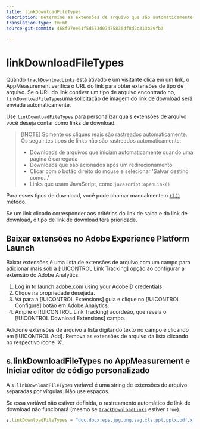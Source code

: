 ```yaml
---
title: linkDownloadFileTypes
description: Determine as extensões de arquivo que são automaticamente rastreadas como links de download.
translation-type: tm+mt
source-git-commit: 468f97ee61f5d573d07475836df8d2c313b29fb3

---
```



# linkDownloadFileTypes

Quando [`trackDownloadLinks`](trackdownloadlinks.md) está ativado e um visitante clica em um link, o AppMeasurement verifica o URL do link para obter extensões de tipo de arquivo. Se o URL do link contiver um tipo de arquivo encontrado no, `linkDownloadFileTypes`uma solicitação de imagem do link de download será enviada automaticamente.

Use `linkDownloadFileTypes` para personalizar quais extensões de arquivo você deseja contar como links de download.

> [!NOTE] Somente os cliques reais são rastreados automaticamente. Os seguintes tipos de links não são rastreados automaticamente:
>
> * Downloads de arquivos que iniciam automaticamente quando uma página é carregada
> * Downloads que são acionados após um redirecionamento
> * Clicar com o botão direito do mouse e selecionar &#39;Salvar destino como...&#39;
> * Links que usam JavaScript, como `javascript:openLink()`
>
> 
Para esses tipos de download, você pode chamar manualmente o [`tl()`](../functions/tl-method.md) método.

Se um link clicado corresponder aos critérios do link de saída e do link de download, o tipo de link de download terá prioridade.

## Baixar extensões no Adobe Experience Platform Launch

Baixar extensões é uma lista de extensões de arquivo com um campo para adicionar mais sob a [!UICONTROL Link Tracking] opção ao configurar a extensão do Adobe Analytics.

1. Log in to [launch.adobe.com](https://launch.adobe.com) using your AdobeID credentials.
2. Clique na propriedade desejada.
3. Vá para a [!UICONTROL Extensions] guia e clique no [!UICONTROL Configure] botão em Adobe Analytics.
4. Amplie o [!UICONTROL Link Tracking] acordeão, que revela o [!UICONTROL Download Extensions] campo.

Adicione extensões de arquivo à lista digitando texto no campo e clicando em [!UICONTROL Add]. Remova as extensões de arquivo da lista clicando no respectivo ícone &#39;X&#39;.

## s.linkDownloadFileTypes no AppMeasurement e Iniciar editor de código personalizado

A `s.linkDownloadFileTypes` variável é uma string de extensões de arquivo separadas por vírgulas. Não use espaços.

Se essa variável não estiver definida, o rastreamento automático de link de download não funcionará (mesmo se [`trackDownloadLinks`](trackdownloadlinks.md) estiver `true`).

```js
s.linkDownloadFileTypes = "doc,docx,eps,jpg,png,svg,xls,ppt,pptx,pdf,xlsx,tab,csv,zip,txt,vsd,vxd,xml,js,css,rar,exe,wma,mov,avi,wmv,mp3,wav,m4v";
```
